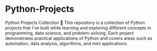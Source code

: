 # Python-Projects
Python Projects Collection 🚀 This repository is a collection of Python projects that I’ve built while learning and exploring different concepts in programming, data science, and problem-solving. Each project demonstrates practical applications of Python and covers areas such as automation, data analysis, algorithms, and mini applications.
